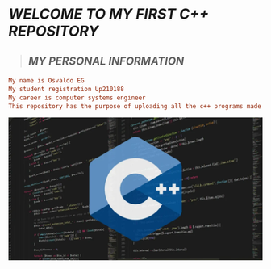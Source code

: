 # *WELCOME TO MY FIRST C++ REPOSITORY*
 
 >## ***MY PERSONAL INFORMATION***
 ```ini
My name is Osvaldo EG
My student registration Up210188
My career is computer systems engineer
This repository has the purpose of uploading all the c++ programs made in the entire course of the programming subject.
 ```
![Portada](https://github.com/Up210188/Up210188_cpp/blob/main/imagenes/Lenguaje-C-1024x576.webp)

